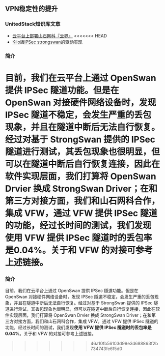 ## VPN稳定性的提升

### UnitedStack知识库文章

 - [云平台上部署山石网科『云界』](https://confluence.ustack.com/pages/viewpage.action?pageId=16098168)
<<<<<<< HEAD
 - [Kilo版IPSec strongswan的驱动实现](https://confluence.ustack.com/pages/viewpage.action?pageId=16096664)

### 简介

目前，我们在云平台上通过 OpenSwan 提供 IPSec 隧道功能。但是在 OpenSwan 对接硬件网络设备时，发现 IPSec 隧道不稳定，会发生严重的丢包现象，并且在隧道中断后无法自行恢复。经过对基于 StrongSwan 提供的 IPSec 隧道进行测试，其丢包现象也很明显，但可以在隧道中断后自行恢复连接，因此在软件实现层面，我们打算将 OpenSwan Drvier 换成 StrongSwan Driver；在和第三方对接方面，我们和山石网科合作，集成 VFW，通过 VFW 提供 IPSec 隧道的功能，经过长时间的测试，我们发现**使用 VFW 提供 IPSec 隧道时的丢包率是0.04%**。关于和 VFW 的对接可参考上述链接。
=======

### 简介

目前，我们在云平台上通过 OpenSwan 提供 IPSec 隧道功能。但是在 OpenSwan 对接硬件网络设备时，发现 IPSec 隧道不稳定，会发生严重的丢包现象，并且在隧道中断后无法自行恢复。经过对基于 StrongSwan 提供的 IPSec 隧道进行测试，其丢包现象也很明显，但可以在隧道中断后自行恢复连接，因此在软件实现层面，我们打算将 OpenSwan Drvier 换成 StrongSwan Driver；在和第三方对接方面，我们和山石网科合作，集成 VFW，通过 VFW 提供 IPSec 隧道的功能，经过长时间的测试，我们发现**使用 VFW 提供 IPSec 隧道时的丢包率是0.04%**。关于和 VFW 的对接可参考上述链接。
>>>>>>> 46a10fb56103d99e3d688863f2b734743fe6f5d0
